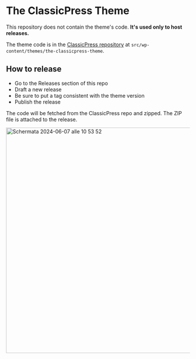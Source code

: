 # The ClassicPress Theme

This repository does not contain the theme's code.
**It's used only to host releases.**

The theme code is in the [ClassicPress repository](https://github.com/ClassicPress/ClassicPress) at `src/wp-content/themes/the-classicpress-theme`.

## How to release
- Go to the Releases section of this repo
- Draft a new release
- Be sure to put a tag consistent with the theme version
- Publish the release

The code will be fetched from the ClassicPress repo and zipped. The ZIP file is attached to the release.

<img width="617" alt="Schermata 2024-06-07 alle 10 53 52" src="https://github.com/ClassicPress/the-classicpress-theme/assets/29772709/56e68e48-6017-4539-90d4-6aef7f77b285">

